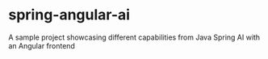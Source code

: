 # spring-angular-ai
A sample project showcasing different capabilities from Java Spring AI with an Angular frontend
